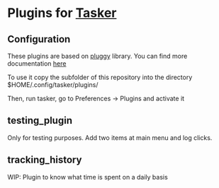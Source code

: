 # Plugins for [Tasker](https://github.com/atareao/tasker)

## Configuration

These plugins are based on [pluggy](https://pluggy.readthedocs.io/en/latest/) library. You can find more documentation [here](http://devork.be/talks/pluggy/pluggy.html)


To use it copy the subfolder of this repository into the directory $HOME/.config/tasker/plugins/

Then, run tasker, go to Preferences -> Plugins and activate it


## testing_plugin

Only for testing purposes. Add two items at main menu and log clicks.


## tracking_history

WIP: Plugin to know what time is spent on a daily basis